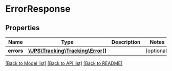 # ErrorResponse

## Properties
Name | Type | Description | Notes
------------ | ------------- | ------------- | -------------
**errors** | [**\UPS\Tracking\Tracking\Error[]**](Error.md) |  | [optional] 

[[Back to Model list]](../../README.md#documentation-for-models) [[Back to API list]](../../README.md#documentation-for-api-endpoints) [[Back to README]](../../README.md)

